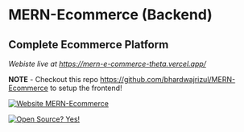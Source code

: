 # MERN-Ecommerce (Backend)
## Complete Ecommerce Platform

  *Webiste live at https://mern-e-commerce-theta.vercel.app/*

  **NOTE**  - Checkout this repo https://github.com/bhardwajrizul/MERN-Ecommerce to setup the frontend!

[![Website MERN-Ecommerce](https://img.shields.io/website-up-down-green-red/http/shields.io.svg)](https://mern-e-commerce-theta.vercel.app/)

[![Open Source? Yes!](https://badgen.net/badge/Open%20Source%20%3F/Yes%21/blue?icon=github)](https://github.com/Naereen/badges/)

